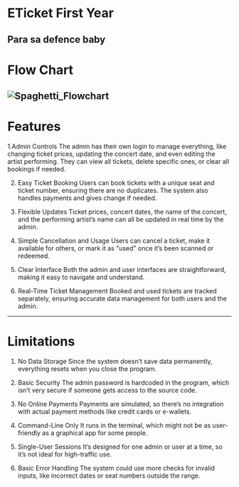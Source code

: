 # ETicket First Year
Para sa defence baby
------------------------------------------------------------------------------------------------------------------------------------------------------
# Flow Chart
![Spaghetti_Flowchart](https://github.com/user-attachments/assets/1a088718-b39c-4cdc-8619-9f4a06a668e7)
------------------------------------------------------------------------------------------------------------------------------------------------------
# Features 
                  
1.Admin Controls
The admin has their own login to manage everything, like changing ticket prices, updating the concert date, and even editing the artist performing.
They can view all tickets, delete specific ones, or clear all bookings if needed.


2. Easy Ticket Booking
Users can book tickets with a unique seat and ticket number, ensuring there are no duplicates.
The system also handles payments and gives change if needed.


3. Flexible Updates
Ticket prices, concert dates, the name of the concert, and the performing artist’s name can all be updated in real time by the admin.


4. Simple Cancellation and Usage
Users can cancel a ticket, make it available for others, or mark it as "used" once it’s been scanned or redeemed.


5. Clear Interface
Both the admin and user interfaces are straightforward, making it easy to navigate and understand.


6. Real-Time Ticket Management
Booked and used tickets are tracked separately, ensuring accurate data management for both users and the admin.
------------------------------------------------------------------------------------------------------------------------------------------------------
# Limitations

1. No Data Storage
Since the system doesn’t save data permanently, everything resets when you close the program.

2. Basic Security
The admin password is hardcoded in the program, which isn’t very secure if someone gets access to the source code.

3. No Online Payments
Payments are simulated, so there’s no integration with actual payment methods like credit cards or e-wallets.

4. Command-Line Only
It runs in the terminal, which might not be as user-friendly as a graphical app for some people.

5. Single-User Sessions
It’s designed for one admin or user at a time, so it’s not ideal for high-traffic use.

6. Basic Error Handling
The system could use more checks for invalid inputs, like incorrect dates or seat numbers outside the range.
